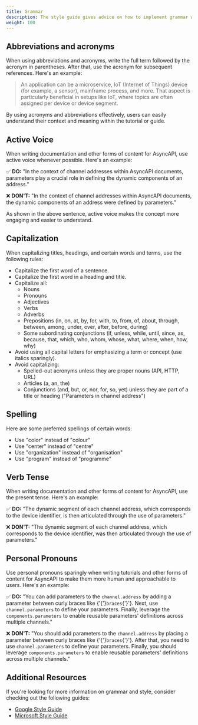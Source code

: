 ```yaml
---
title: Grammar
description: The style guide gives advice on how to implement grammar when creating tutorials and other forms of content for AsyncAPI.
weight: 100
---
```


## Abbreviations and acronyms

When using abbreviations and acronyms, write the full term followed by the acronym in parentheses. After that, use the acronym for subsequent references. Here's an example:

> An application can be a microservice, IoT (Internet of Things) device (for example, a sensor), mainframe process, and more.
> That aspect is particularly beneficial in setups like IoT, where topics are often assigned per device or device segment.

 By using acronyms and abbreviations effectively, users can easily understand their context and meaning within the tutorial or guide.

## Active Voice

 When writing documentation and other forms of content for AsyncAPI, use active voice whenever possible. Here's an example:

✅ **DO:** "In the context of channel addresses within AsyncAPI documents, parameters play a crucial role in defining the dynamic components of an address."  

❌ **DON'T:** "In the context of channel addresses within AsyncAPI documents, the dynamic components of an address were defined by parameters."

As shown in the above sentence, active voice makes the concept more engaging and easier to understand.

## Capitalization

When capitalizing titles, headings, and certain words and terms, use the following rules:

- Capitalize the first word of a sentence.
- Capitalize the first word in a heading and title.
- Capitalize all:
  - Nouns
  - Pronouns
  - Adjectives
  - Verbs
  - Adverbs
  - Prepositions (in, on, at, by, for, with, to, from, of, about, through, between, among, under, over, after, before, during)
  - Some subordinating conjunctions (if, unless, while, until, since, as, because, that, which, who, whom, whose, what, where, when, how, why)
- Avoid using all capital letters for emphasizing a term or concept (use italics sparingly).
- Avoid capitalizing:
  - Spelled-out acronyms unless they are proper nouns (API, HTTP, URL)
  - Articles (a, an, the)
  - Conjunctions (and, but, or, nor, for, so, yet) unless they are part of a title or heading ("Parameters in channel address")
  
## Spelling

Here are some preferred spellings of certain words:

- Use "color" instead of "colour"
- Use "center" instead of "centre"
- Use "organization" instead of "organisation"
- Use "program" instead of "programme"

## Verb Tense

When writing documentation and other forms of content for AsyncAPI, use the present tense. Here's an example:

✅ **DO:** "The dynamic segment of each channel address, which corresponds to the device identifier, is then articulated through the use of parameters."

❌ **DON'T:** "The dynamic segment of each channel address, which corresponds to the device identifier, was then articulated through the use of parameters."

## Personal Pronouns

 Use personal pronouns sparingly when writing tutorials and other forms of content for AsyncAPI to make them more human and approachable to users. Here's an example:

✅ **DO:** "You can add parameters to the `channel.address` by adding a parameter between curly braces like {'{'}`braces`{'}'}. Next, use `channel.parameters` to define your parameters. Finally, leverage the `components.parameters` to enable reusable parameters' definitions across multiple channels."

❌ **DON'T:** "You should add parameters to the `channel.address` by placing a parameter between curly braces like {'{'}`braces`{'}'}. After that, you need to use `channel.parameters` to define your parameters. Finally, you should leverage `components.parameters` to enable reusable parameters' definitions across multiple channels."

## Additional Resources

  If you're looking for more information on grammar and style, consider checking out the following guides:

- [Google Style Guide](https://developers.google.com/style)
- [Microsoft Style Guide](https://learn.microsoft.com/en-us/style-guide/welcome/)
